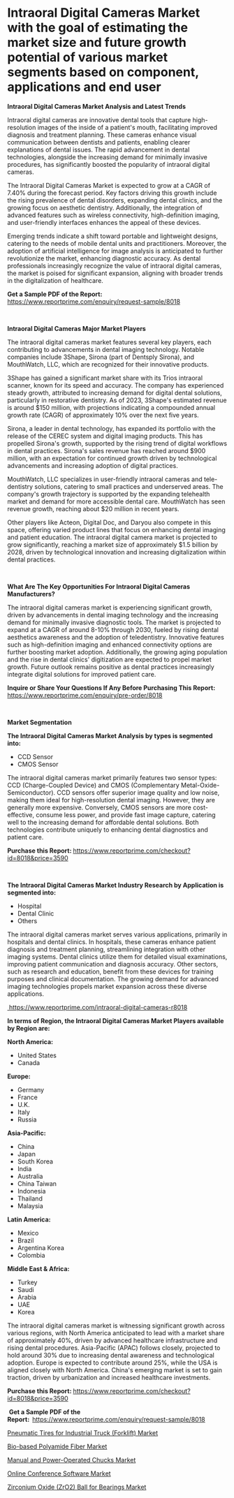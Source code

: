 <p><h1>Intraoral Digital Cameras Market with the goal of estimating the market size and future growth potential of various market segments based on component, applications and end user</h1></p><p><strong>Intraoral Digital Cameras Market Analysis and Latest Trends</strong></p>
<p><p>Intraoral digital cameras are innovative dental tools that capture high-resolution images of the inside of a patient's mouth, facilitating improved diagnosis and treatment planning. These cameras enhance visual communication between dentists and patients, enabling clearer explanations of dental issues. The rapid advancement in dental technologies, alongside the increasing demand for minimally invasive procedures, has significantly boosted the popularity of intraoral digital cameras.</p><p>The Intraoral Digital Cameras Market is expected to grow at a CAGR of 7.40% during the forecast period. Key factors driving this growth include the rising prevalence of dental disorders, expanding dental clinics, and the growing focus on aesthetic dentistry. Additionally, the integration of advanced features such as wireless connectivity, high-definition imaging, and user-friendly interfaces enhances the appeal of these devices.</p><p>Emerging trends indicate a shift toward portable and lightweight designs, catering to the needs of mobile dental units and practitioners. Moreover, the adoption of artificial intelligence for image analysis is anticipated to further revolutionize the market, enhancing diagnostic accuracy. As dental professionals increasingly recognize the value of intraoral digital cameras, the market is poised for significant expansion, aligning with broader trends in the digitalization of healthcare.</p></p>
<p><strong>Get a Sample PDF of the Report:&nbsp;</strong> <a href="https://www.reportprime.com/enquiry/request-sample/8018?utm_campaign=12&utm_medium=2&utm_source=Github&utm_content=ia&utm_term=02102024&utm_id=intraoral-digital-cameras">https://www.reportprime.com/enquiry/request-sample/8018</a></p>
<p>&nbsp;</p>
<p><strong>Intraoral Digital Cameras Major Market Players</strong></p>
<p><p>The intraoral digital cameras market features several key players, each contributing to advancements in dental imaging technology. Notable companies include 3Shape, Sirona (part of Dentsply Sirona), and MouthWatch, LLC, which are recognized for their innovative products.</p><p>3Shape has gained a significant market share with its Trios intraoral scanner, known for its speed and accuracy. The company has experienced steady growth, attributed to increasing demand for digital dental solutions, particularly in restorative dentistry. As of 2023, 3Shape's estimated revenue is around $150 million, with projections indicating a compounded annual growth rate (CAGR) of approximately 10% over the next five years.</p><p>Sirona, a leader in dental technology, has expanded its portfolio with the release of the CEREC system and digital imaging products. This has propelled Sirona's growth, supported by the rising trend of digital workflows in dental practices. Sirona's sales revenue has reached around $900 million, with an expectation for continued growth driven by technological advancements and increasing adoption of digital practices.</p><p>MouthWatch, LLC specializes in user-friendly intraoral cameras and tele-dentistry solutions, catering to small practices and underserved areas. The company's growth trajectory is supported by the expanding telehealth market and demand for more accessible dental care. MouthWatch has seen revenue growth, reaching about $20 million in recent years.</p><p>Other players like Acteon, Digital Doc, and Daryou also compete in this space, offering varied product lines that focus on enhancing dental imaging and patient education. The intraoral digital camera market is projected to grow significantly, reaching a market size of approximately $1.5 billion by 2028, driven by technological innovation and increasing digitalization within dental practices.</p></p>
<p>&nbsp;</p>
<p><strong>What Are The Key Opportunities For Intraoral Digital Cameras Manufacturers?</strong></p>
<p><p>The intraoral digital cameras market is experiencing significant growth, driven by advancements in dental imaging technology and the increasing demand for minimally invasive diagnostic tools. The market is projected to expand at a CAGR of around 8-10% through 2030, fueled by rising dental aesthetics awareness and the adoption of teledentistry. Innovative features such as high-definition imaging and enhanced connectivity options are further boosting market adoption. Additionally, the growing aging population and the rise in dental clinics' digitization are expected to propel market growth. Future outlook remains positive as dental practices increasingly integrate digital solutions for improved patient care.</p></p>
<p><strong>Inquire or Share Your Questions If Any Before Purchasing This Report:</strong> <a href="https://www.reportprime.com/enquiry/pre-order/8018?utm_campaign=12&utm_medium=2&utm_source=Github&utm_content=ia&utm_term=02102024&utm_id=intraoral-digital-cameras">https://www.reportprime.com/enquiry/pre-order/8018</a></p>
<p>&nbsp;</p>
<p><strong>Market Segmentation</strong></p>
<p><strong>The Intraoral Digital Cameras Market Analysis by types is segmented into:</strong></p>
<p><ul><li>CCD Sensor</li><li>CMOS Sensor</li></ul></p>
<p><p>The intraoral digital cameras market primarily features two sensor types: CCD (Charge-Coupled Device) and CMOS (Complementary Metal-Oxide-Semiconductor). CCD sensors offer superior image quality and low noise, making them ideal for high-resolution dental imaging. However, they are generally more expensive. Conversely, CMOS sensors are more cost-effective, consume less power, and provide fast image capture, catering well to the increasing demand for affordable dental solutions. Both technologies contribute uniquely to enhancing dental diagnostics and patient care.</p></p>
<p><strong>Purchase this Report:&nbsp;</strong><a href="https://www.reportprime.com/checkout?id=8018&price=3590&utm_campaign=12&utm_medium=2&utm_source=Github&utm_content=ia&utm_term=02102024&utm_id=intraoral-digital-cameras">https://www.reportprime.com/checkout?id=8018&price=3590</a></p>
<p>&nbsp;</p>
<p><strong>The Intraoral Digital Cameras Market Industry Research by Application is segmented into:</strong></p>
<p><ul><li>Hospital</li><li>Dental Clinic</li><li>Others</li></ul></p>
<p><p>The intraoral digital cameras market serves various applications, primarily in hospitals and dental clinics. In hospitals, these cameras enhance patient diagnosis and treatment planning, streamlining integration with other imaging systems. Dental clinics utilize them for detailed visual examinations, improving patient communication and diagnosis accuracy. Other sectors, such as research and education, benefit from these devices for training purposes and clinical documentation. The growing demand for advanced imaging technologies propels market expansion across these diverse applications.</p></p>
<p><a href="https://www.reportprime.com/intraoral-digital-cameras-r8018?utm_campaign=12&utm_medium=2&utm_source=Github&utm_content=ia&utm_term=02102024&utm_id=intraoral-digital-cameras">&nbsp;https://www.reportprime.com/intraoral-digital-cameras-r8018</a></p>
<p><strong>In terms of Region, the Intraoral Digital Cameras Market Players available by Region are:</strong></p>
<p>
    <p> <strong> North America: </strong>
        <ul>
            <li>United States</li>
            <li>Canada</li>
        </ul>
        </p> 
    <p> <strong> Europe: </strong>
        <ul>
            <li>Germany</li>
            <li>France</li>
            <li>U.K.</li>
            <li>Italy</li>
            <li>Russia</li>
        </ul>
        </p> 
    <p> <strong> Asia-Pacific: </strong>
        <ul>
            <li>China</li>
            <li>Japan</li>
            <li>South Korea</li>
            <li>India</li>
            <li>Australia</li>
            <li>China Taiwan</li>
            <li>Indonesia</li>
            <li>Thailand</li>
            <li>Malaysia</li>
        </ul>
        </p> 
    <p> <strong> Latin America: </strong>
        <ul>
            <li>Mexico</li>
            <li>Brazil</li>
            <li>Argentina Korea</li>
            <li>Colombia</li>
        </ul>
        </p> 
    <p> <strong> Middle East & Africa: </strong>
        <ul>
            <li>Turkey</li>
            <li>Saudi</li>
            <li>Arabia</li>
            <li>UAE</li>
            <li>Korea</li>
        </ul>
    </p>
    </p>
<p><p>The intraoral digital cameras market is witnessing significant growth across various regions, with North America anticipated to lead with a market share of approximately 40%, driven by advanced healthcare infrastructure and rising dental procedures. Asia-Pacific (APAC) follows closely, projected to hold around 30% due to increasing dental awareness and technological adoption. Europe is expected to contribute around 25%, while the USA is aligned closely with North America. China's emerging market is set to gain traction, driven by urbanization and increased healthcare investments.</p></p>
<p><strong>Purchase this Report: </strong><a href="https://www.reportprime.com/checkout?id=8018&price=3590&utm_campaign=12&utm_medium=2&utm_source=Github&utm_content=ia&utm_term=02102024&utm_id=intraoral-digital-cameras">https://www.reportprime.com/checkout?id=8018&price=3590</a></p>
<p>&nbsp;<strong>Get a Sample PDF of the Report:&nbsp;&nbsp;</strong><a href="https://www.reportprime.com/enquiry/request-sample/8018?utm_campaign=12&utm_medium=2&utm_source=Github&utm_content=ia&utm_term=02102024&utm_id=intraoral-digital-cameras">https://www.reportprime.com/enquiry/request-sample/8018</a></p>
<p><strong></strong></p>
<p><p><a href="https://medium.com/@hardip_sroa/emerging-trends-in-the-pneumatic-tires-for-industrial-truck-forklift-market-detailed-overview-of-d1c2c52886c1?postPublishedType=repub&utm_campaign=12&utm_medium=2&utm_source=Github&utm_content=ia&utm_term=02102024&utm_id=intraoral-digital-cameras">Pneumatic Tires for Industrial Truck (Forklift) Market</a></p><p><a href="https://issuu.com/reportprime-2/docs/bio-based-polyamide-fiber-market-si_8ebd822b444634?utm_campaign=12&utm_medium=2&utm_source=Github&utm_content=ia&utm_term=02102024&utm_id=intraoral-digital-cameras">Bio-based Polyamide Fiber Market</a></p><p><a href="https://github.com/AbbasMahmud554/Market-Research-Report-List-1/blob/main/manual-and-power-operated-chucks-market.md?utm_campaign=12&utm_medium=2&utm_source=Github&utm_content=ia&utm_term=02102024&utm_id=intraoral-digital-cameras">Manual and Power-Operated Chucks Market</a></p><p><a href="https://www.linkedin.com/pulse/global-online-conference-software-market-size-share-analysis--adufe?utm_campaign=12&utm_medium=2&utm_source=Github&utm_content=ia&utm_term=02102024&utm_id=intraoral-digital-cameras">Online Conference Software Market</a></p><p><a href="https://issuu.com/reportprime-2/docs/zirconium-oxide-zro2-ball-for-beari_1ba8d960c0f99f?utm_campaign=12&utm_medium=2&utm_source=Github&utm_content=ia&utm_term=02102024&utm_id=intraoral-digital-cameras">Zirconium Oxide (ZrO2) Ball for Bearings Market</a></p></p>